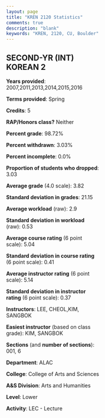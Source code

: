 ```yaml
---
layout: page
title: "KREN 2120 Statistics"
comments: true
description: "blank"
keywords: "KREN, 2120, CU, Boulder"
--- 
```

<head>
<script src="https://ajax.googleapis.com/ajax/libs/jquery/2.1.3/jquery.min.js"></script>
<script src="https://dl.dropboxusercontent.com/s/pc42nxpaw1ea4o9/highcharts.js?dl=0"></script>
<!-- <script src="../assets/js/highcharts.js"></script> -->
<style type="text/css">@font-face {
	font-family: "Bebas Neue";
	src: url(https://www.filehosting.org/file/details/544349/BebasNeue%20Regular.otf) format("opentype");
	}
	h1.Bebas { 
		font-family: "Bebas Neue", Verdana, Tahoma;
	}
</style>
</head>
<body>
	<div id="container" style="float: right; width: 45%; height: 88%; margin-left: 2.5%; margin-right: 2.5%;"></div>
	<script language="JavaScript">
		$(document).ready(function() {
		var chart = {type: 'column'};
		var title = {text: 'Grade Distribution'};
		var xAxis = {categories: ['A','B','C','D','F'],crosshair: true};
		var yAxis = {min: 0,title: {text: 'Percentage'}};
		var tooltip = {headerFormat: '<center><b><span style="font-size:20px">{point.key}</span></b></center>',
		               pointFormat: '<td style="padding:0"><b>{point.y:.1f}%</b></td>',
		               footerFormat: '</table>',shared: true,useHTML: true};
		var plotOptions = {column: {pointPadding: 0.0,borderWidth: 0}};  
		var credits = {enabled: false};var series= [{name: 'Percent',data: [85.71,12.7,0.0,0.0,1.59,]}];
		var json = {};
		json.chart = chart;
		json.title = title;
		json.tooltip = tooltip;
		json.xAxis = xAxis;
		json.yAxis = yAxis;  
		json.series = series;
		json.plotOptions = plotOptions;  
		json.credits = credits;
		$('#container').highcharts(json);
	});
	</script>
</body>
			   
## SECOND-YR (INT) KOREAN 2

**Years provided**: 2007,2011,2013,2014,2015,2016

**Terms provided**: Spring

**Credits**: 5

**RAP/Honors class?** Neither

**Percent grade**: 98.72%

**Percent withdrawn**: 3.03%

**Percent incomplete**: 0.0%

**Proportion of students who dropped**: 3.03

**Average grade** (4.0 scale): 3.82

**Standard deviation in grades**: 21.15

**Average workload** (raw): 2.9

**Standard deviation in workload** (raw): 0.53

**Average course rating** (6 point scale): 5.04

**Standard deviation in course rating** (6 point scale): 0.41

**Average instructor rating** (6 point scale): 5.14

**Standard deviation in instructor rating** (6 point scale): 0.37

**Instructors**: LEE, CHEOL,KIM, SANGBOK

**Easiest instructor** (based on class grade): KIM, SANGBOK

**Sections** (and **number of sections**): 001, 6

**Department**: ALAC

**College**: College of Arts and Sciences

**A&S Division**: Arts and Humanities

**Level**: Lower

**Activity**: LEC - Lecture